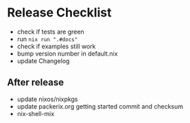 # Release Checklist

* check if tests are green
* run `nix run ".#docs"`
* check if examples still work
* bump version number in default.nix
* update Changelog

## After release

* update nixos/nixpkgs
* update packerix.org getting started commit and checksum
* nix-shell-mix
